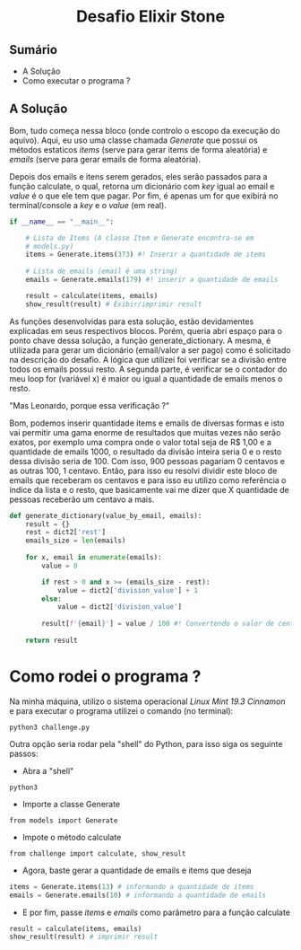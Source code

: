 
<center>

# Desafio Elixir Stone

</center>

## Sumário
- A Solução
- Como executar o programa ?


## A Solução

Bom, tudo começa nessa bloco (onde controlo o escopo da execução do aquivo). Aqui, eu uso uma classe chamada *Generate* que possui os métodos estaticos *items* (serve para gerar items de forma aleatória) e *emails* (serve para gerar emails de forma aleatória).

Depois dos emails e itens serem gerados, eles serão passados para a função calculate, o qual, retorna um dicionário com *key* igual ao email e *value* é o que ele tem que pagar. Por fim, é apenas um for que exibirá no terminal/console a *key* e o *value* (em real).

```python
if __name__ == "__main__":

    # Lista de Items (A classe Item e Generate encontra-se em 
    # models.py)
    items = Generate.items(373) #! Inserir a quantidade de items
    
    # Lista de emails (email é uma string)
    emails = Generate.emails(179) #! inserir a quantidade de emails

    result = calculate(items, emails)
    show_result(result) # Exibir/imprimir result

```

As funções desenvolvidas para esta solução, estão devidamentes explicadas em seus respectivos blocos. Porém, queria abri espaço para o ponto chave dessa solução, a função generate_dictionary. A mesma, é utilizada para gerar um dicionário (email/valor a ser pago) como é solicitado na descrição do desafio. A lógica que utilizei foi verificar se a divisão entre todos os emails possui resto. A segunda parte, é verificar se o contador do meu loop for (variável x) é maior ou igual a quantidade de emails menos o resto. 

"Mas Leonardo, porque essa verificação ?"

Bom, podemos inserir quantidade items e emails de diversas formas e isto vai permitir uma gama enorme de resultados que muitas vezes não serão exatos, por exemplo uma compra onde o valor total seja de R$ 1,00 e a quantidade de emails
1000, o resultado da divisão inteira seria 0 e o resto dessa divisão seria de 100. Com isso, 900 pessoas pagariam 0 centavos e as outras 100, 1 centavo.
Então, para isso eu resolvi dividir este bloco de emails que receberam os centavos e para isso eu utilizo como referência o índice da lista e o resto, que basicamente vai me dizer que X quantidade de pessoas receberão um centavo a mais. 


```python
def generate_dictionary(value_by_email, emails):
    result = {}
    rest = dict2['rest']
    emails_size = len(emails)
   
    for x, email in enumerate(emails): 
        value = 0

        if rest > 0 and x >= (emails_size - rest): 
            value = dict2['division_value'] + 1
        else: 
            value = dict2['division_value']
        
        result[f'{email}'] = value / 100 #! Convertendo o valor de centavo para real
    
    return result
```



# Como rodei o programa ?

Na minha máquina, utilizo o sistema operacional *Linux Mint 19.3 Cinnamon* e para executar o programa utilizei o comando (no terminal):

```
python3 challenge.py 
```

Outra opção seria rodar pela "shell" do Python, para isso siga os seguinte passos:

- Abra a "shell"

```
python3
```
- Importe a classe Generate

```
from models import Generate
```
   
- Impote o método calculate

```
from challenge import calculate, show_result
```

- Agora, baste gerar a quantidade de emails e items que deseja

```python
items = Generate.items(13) # informando a quantidade de items 
emails = Generate.emails(10) # informando a quantidade de emails
```

- E por fim, passe *items* e *emails* como parâmetro para a função calculate

```python
result = calculate(items, emails)
show_result(result) # imprimir result

```